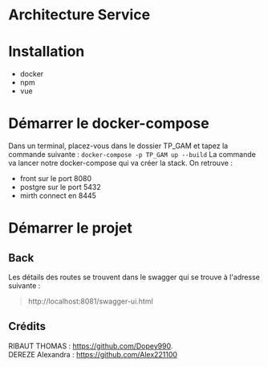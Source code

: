 # Architecture Service


# Installation

- docker 
- npm
- vue

# Démarrer le docker-compose

Dans un terminal, placez-vous dans le dossier TP_GAM et tapez la commande suivante :
```docker-compose -p TP_GAM up --build```
La commande va lancer notre docker-compose qui va créer la stack. On retrouve :
- front sur le port 8080
- postgre sur le port 5432
- mirth connect en 8445
# Démarrer le projet
  ## Back 
  
  Les détails des routes se trouvent dans le swagger qui se trouve à l'adresse suivante :
  > http://localhost:8081/swagger-ui.html
  
   ## Crédits
   
   RIBAUT THOMAS : https://github.com/Dopey990.  
   DEREZE Alexandra : https://github.com/Alex221100
   
  

